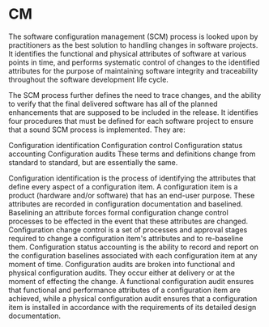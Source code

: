 
# CM

The software configuration management (SCM) process is looked upon by practitioners as the best solution to handling changes in software projects. It identifies the functional and physical attributes of software at various points in time, and performs systematic control of changes to the identified attributes for the purpose of maintaining software integrity and traceability throughout the software development life cycle.

The SCM process further defines the need to trace changes, and the ability to verify that the final delivered software has all of the planned enhancements that are supposed to be included in the release. It identifies four procedures that must be defined for each software project to ensure that a sound SCM process is implemented. They are:

Configuration identification
Configuration control
Configuration status accounting
Configuration audits
These terms and definitions change from standard to standard, but are essentially the same.

Configuration identification is the process of identifying the attributes that define every aspect of a configuration item. A configuration item is a product (hardware and/or software) that has an end-user purpose. These attributes are recorded in configuration documentation and baselined. Baselining an attribute forces formal configuration change control processes to be effected in the event that these attributes are changed.
Configuration change control is a set of processes and approval stages required to change a configuration item's attributes and to re-baseline them.
Configuration status accounting is the ability to record and report on the configuration baselines associated with each configuration item at any moment of time.
Configuration audits are broken into functional and physical configuration audits. They occur either at delivery or at the moment of effecting the change. A functional configuration audit ensures that functional and performance attributes of a configuration item are achieved, while a physical configuration audit ensures that a configuration item is installed in accordance with the requirements of its detailed design documentation.
